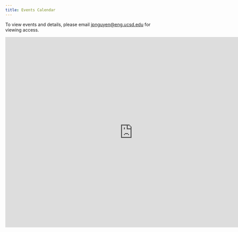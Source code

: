 ```yaml
---
title: Events Calendar
---
```


To view events and details, please email <jpnguyen@eng.ucsd.edu> for viewing access.

<iframe src="https://calendar.google.com/calendar/embed?src=nfoa240fqk90jajs689ibo2u7o%40group.calendar.google.com&ctz=America%2FChicago" style="border: 0" width="800" height="600" frameborder="0" scrolling="no"></iframe>
